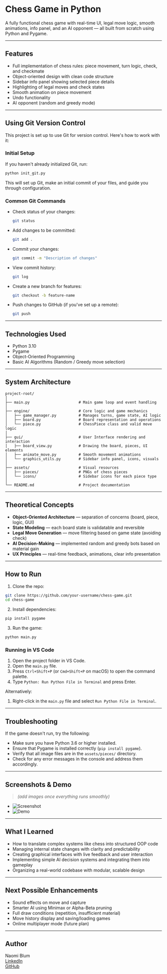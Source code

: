 # Chess Game in Python

A fully functional chess game with real-time UI, legal move logic, smooth animations, info panel, and an AI opponent — all built from scratch using Python and Pygame.

---

## Features

- Full implementation of chess rules: piece movement, turn logic, check, and checkmate
- Object-oriented design with clean code structure
- Sidebar info panel showing selected piece details
- Highlighting of legal moves and check states
- Smooth animation on piece movement
- Undo functionality
- AI opponent (random and greedy mode)

---

## Using Git Version Control

This project is set up to use Git for version control. Here's how to work with it:

### Initial Setup

If you haven't already initialized Git, run:

```bash
python init_git.py
```

This will set up Git, make an initial commit of your files, and guide you through configuration.

### Common Git Commands

- Check status of your changes:
  ```bash
  git status
  ```

- Add changes to be committed:
  ```bash
  git add .
  ```

- Commit your changes:
  ```bash
  git commit -m "Description of changes"
  ```

- View commit history:
  ```bash
  git log
  ```

- Create a new branch for features:
  ```bash
  git checkout -b feature-name
  ```

- Push changes to GitHub (if you've set up a remote):
  ```bash
  git push
  ```

---

## Technologies Used

- Python 3.10
- Pygame
- Object-Oriented Programming
- Basic AI Algorithms (Random / Greedy move selection)

---

## System Architecture

```text
project-root/
│
├── main.py                      # Main game loop and event handling
│
├── engine/                      # Core logic and game mechanics
│   ├── game_manager.py          # Manages turns, game state, AI logic
│   ├── board.py                 # Board representation and operations
│   └── piece.py                 # ChessPiece class and valid move logic
│
├── gui/                         # User Interface rendering and interaction
│   ├── board_view.py            # Drawing the board, pieces, UI elements
│   ├── animate_move.py          # Smooth movement animations
│   └── graphics_utils.py        # Sidebar info panel, icons, visuals
│
├── assets/                      # Visual resources
│   ├── pieces/                  # PNGs of chess pieces
│   └── icons/                   # Sidebar icons for each piece type
│
└── README.md                    # Project documentation
```

---

## Theoretical Concepts

- **Object-Oriented Architecture** — separation of concerns (board, piece, logic, GUI)
- **State Modeling** — each board state is validatable and reversible
- **Legal Move Generation** — move filtering based on game state (avoiding check)
- **AI Decision-Making** — implemented random and greedy bots based on material gain
- **UX Principles** — real-time feedback, animations, clear info presentation

---

## How to Run

1. Clone the repo:

```bash
git clone https://github.com/your-username/chess-game.git
cd chess-game
```

2. Install dependencies:

```bash
pip install pygame
```

3. Run the game:

```bash
python main.py
```

### Running in VS Code

1. Open the project folder in VS Code.
2. Open the `main.py` file.
3. Press `Ctrl+Shift+P` (or `Cmd+Shift+P` on macOS) to open the command palette.
4. Type `Python: Run Python File in Terminal` and press Enter.

Alternatively:

1. Right-click in the `main.py` file and select `Run Python File in Terminal`.

---

## Troubleshooting

If the game doesn't run, try the following:

- Make sure you have Python 3.6 or higher installed.
- Ensure that Pygame is installed correctly (`pip install pygame`).
- Verify that all image files are in the `assets/pieces/` directory.
- Check for any error messages in the console and address them accordingly.

---

## Screenshots & Demo

> *(add images once everything runs smoothly)*

- ![Screenshot](assets/screenshot.png)
- ![Demo](assets/demo.gif)

---

## What I Learned

- How to translate complex systems like chess into structured OOP code
- Managing internal state changes with clarity and predictability
- Creating graphical interfaces with live feedback and user interaction
- Implementing simple AI decision systems and integrating them into gameplay
- Organizing a real-world codebase with modular, scalable design

---

## Next Possible Enhancements

- Sound effects on move and capture
- Smarter AI using Minimax or Alpha-Beta pruning
- Full draw conditions (repetition, insufficient material)
- Move history display and saving/loading games
- Online multiplayer mode (future plan)

---

## Author

Naomi Blum  
[LinkedIn](https://www.linkedin.com/in/your-profile)  
[GitHub](https://github.com/your-username)
